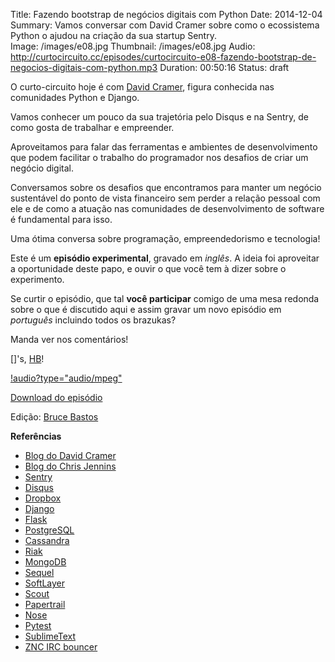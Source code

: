 Title: Fazendo bootstrap de negócios digitais com Python
Date: 2014-12-04
Summary: Vamos conversar com David Cramer sobre como o ecossistema Python o ajudou na criação da sua startup Sentry.  
Image: /images/e08.jpg
Thumbnail: /images/e08.jpg
Audio: http://curtocircuito.cc/episodes/curtocircuito-e08-fazendo-bootstrap-de-negocios-digitais-com-python.mp3
Duration: 00:50:16
Status: draft

O curto-circuito hoje é com [David Cramer](https://twitter.com/zeeg), figura conhecida nas comunidades Python e Django.

Vamos conhecer um pouco da sua trajetória pelo Disqus e na Sentry, de como gosta de trabalhar e empreender.
 
Aproveitamos para falar das ferramentas e ambientes de desenvolvimento que podem facilitar o trabalho do programador nos desafios de criar um negócio digital.

Conversamos sobre os desafios que encontramos para manter um negócio sustentável do ponto de vista financeiro sem perder a relação pessoal com ele e de como a atuação nas comunidades de desenvolvimento de software é fundamental para isso.

Uma ótima conversa sobre programação, empreendedorismo e tecnologia!

Este é um **episódio experimental**, gravado em *inglês*. A ideia foi aproveitar a oportunidade deste papo, e ouvir o que você tem à dizer sobre o experimento.

Se curtir o episódio, que tal **você participar** comigo de uma mesa redonda sobre o que é discutido aqui e assim gravar um novo episódio em *português* incluindo todos os brazukas?

Manda ver nos comentários!

[]'s, [HB](http://fb.com/henriquebastos)!

[!audio?type="audio/mpeg"](http://curtocircuito.cc/episodes/curtocircuito-e08-fazendo-bootstrap-de-negocios-digitais-com-python.mp3)

[Download do episódio](http://curtocircuito.cc/episodes/curtocircuito-e08-fazendo-bootstrap-de-negocios-digitais-com-python.mp3)

Edição: [Bruce Bastos](http://brucebastos.com)

**Referências**
- [Blog do David Cramer](http://justcramer.com/)
- [Blog do Chris Jennins](http://chrisjennings.com/)
- [Sentry](https://www.getsentry.com/)
- [Disqus](http://disqus.com/)
- [Dropbox](https://www.dropbox.com/)
- [Django](https://www.djangoproject.com/)
- [Flask](http://flask.pocoo.org/)
- [PostgreSQL](http://www.postgresql.org/)
- [Cassandra](http://cassandra.apache.org/)
- [Riak](http://basho.com/riak/)
- [MongoDB](http://www.mongodb.org/)
- [Sequel](http://sequel.rubyforge.org/)
- [SoftLayer](http://www.softlayer.com/)
- [Scout](https://scoutapp.com/)
- [Papertrail](https://papertrailapp.com/)
- [Nose](https://github.com/nose-devs/nose)
- [Pytest](http://pytest.org/latest/)
- [SublimeText](http://www.sublimetext.com/)
- [ZNC IRC bouncer](http://wiki.znc.in/ZNC)
